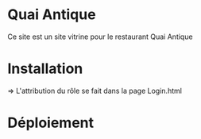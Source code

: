 # Quai Antique
Ce site est un site vitrine pour le restaurant Quai Antique

# Installation
=>  L'attribution du rôle se fait dans la page Login.html

# Déploiement 